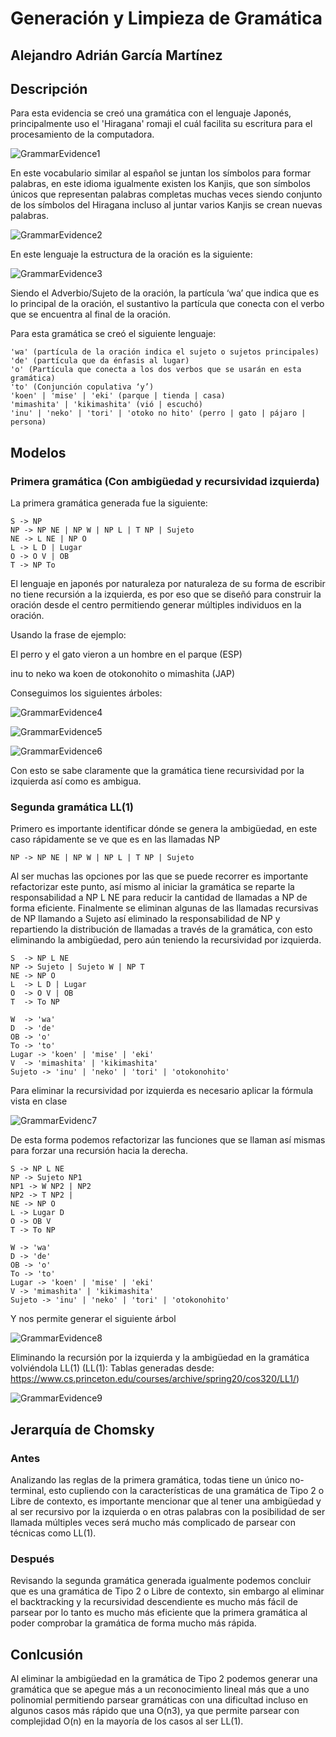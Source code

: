 # Generación y Limpieza de Gramática

## Alejandro Adrián García Martínez

## Descripción 
Para esta evidencia se creó una gramática con el lenguaje Japonés, principalmente uso el 'Hiragana' romaji el cuál facilita su escritura para el procesamiento de la computadora.

![GrammarEvidence1](img1.jpg)

En este vocabulario similar al español se juntan los símbolos para formar palabras, en este idioma igualmente existen los Kanjis, que son símbolos únicos que representan palabras completas muchas veces siendo conjunto de los símbolos del Hiragana incluso al juntar varios Kanjis se crean nuevas palabras.

![GrammarEvidence2](img2.jpg)

En este lenguaje la estructura de la oración es la siguiente:

![GrammarEvidence3](img3.webp)

Siendo el Adverbio/Sujeto de la oración, la partícula ‘wa’ que indica que es lo principal de la oración, el sustantivo la partícula que conecta con el verbo que se encuentra al final de la oración.

Para esta gramática se creó el siguiente lenguaje:
```
'wa' (partícula de la oración indica el sujeto o sujetos principales)
'de' (partícula que da énfasis al lugar)
'o' (Partícula que conecta a los dos verbos que se usarán en esta gramática)
'to' (Conjunción copulativa ‘y’)
'koen' | 'mise' | 'eki' (parque | tienda | casa)
'mimashita' | 'kikimashita' (vió | escuchó)
'inu' | 'neko' | 'tori' | 'otoko no hito' (perro | gato | pájaro | persona)
```

## Modelos
### Primera gramática (Con ambigüedad y recursividad izquierda)
La primera gramática generada fue la siguiente:
```
S -> NP
NP -> NP NE | NP W | NP L | T NP | Sujeto
NE -> L NE | NP O
L -> L D | Lugar
O -> O V | OB
T -> NP To
```
El lenguaje en japonés por naturaleza por naturaleza de su forma de escribir no tiene recursión a la izquierda, es por eso que se diseñó para construir la oración desde el centro permitiendo generar múltiples individuos en la oración.

Usando la frase de ejemplo: 

El perro y el gato vieron a un hombre en el parque (ESP)

inu to neko wa koen de otokonohito o mimashita (JAP)

Conseguimos los siguientes árboles:

![GrammarEvidence4](img4.jpg)

![GrammarEvidence5](img5.png)

![GrammarEvidence6](img6.png)

Con esto se sabe claramente que la gramática tiene recursividad por la izquierda así como es ambigua.

### Segunda gramática LL(1)
Primero es importante identificar dónde se genera la ambigüedad, en este caso rápidamente se ve que es en las llamadas NP 
```
NP -> NP NE | NP W | NP L | T NP | Sujeto
```
Al ser muchas las opciones por las que se puede recorrer es importante refactorizar este punto, así mismo al iniciar la gramática se reparte la responsabilidad a NP L NE para reducir la cantidad de llamadas a NP de forma eficiente.
Finalmente se eliminan algunas de las llamadas recursivas de NP llamando a Sujeto así eliminado la responsabilidad de NP y repartiendo la distribución de llamadas a través de la gramática, con esto eliminando la ambigüedad, pero aún teniendo la recursividad por izquierda.
```
S  -> NP L NE
NP -> Sujeto | Sujeto W | NP T             
NE -> NP O
L  -> L D | Lugar
O  -> O V | OB
T  -> To NP

W  -> 'wa'
D  -> 'de'
OB -> 'o'
To -> 'to'
Lugar -> 'koen' | 'mise' | 'eki'
V  -> 'mimashita' | 'kikimashita'
Sujeto -> 'inu' | 'neko' | 'tori' | 'otokonohito'
```
Para eliminar la recursividad por izquierda es necesario aplicar la fórmula vista en clase

![GrammarEvidenc7](img7.png)

De esta forma podemos refactorizar las funciones que se llaman así mismas para forzar una recursión hacia la derecha.
```
S -> NP L NE
NP -> Sujeto NP1
NP1 -> W NP2 | NP2
NP2 -> T NP2 | 
NE -> NP O
L -> Lugar D
O -> OB V
T -> To NP

W -> 'wa'
D -> 'de'
OB -> 'o'
To -> 'to'
Lugar -> 'koen' | 'mise' | 'eki'
V -> 'mimashita' | 'kikimashita'
Sujeto -> 'inu' | 'neko' | 'tori' | 'otokonohito'
```
Y nos permite generar el siguiente árbol

![GrammarEvidence8](img8.png)

Eliminando la recursión por la izquierda y la ambigüedad en la gramática volviéndola LL(1)
(LL(1): Tablas generadas desde: https://www.cs.princeton.edu/courses/archive/spring20/cos320/LL1/)

![GrammarEvidence9](img9.png)

## Jerarquía de Chomsky
### Antes
Analizando las reglas de la primera gramática, todas tiene un único no-terminal, esto cupliendo con la características de una gramática de Tipo 2 o Libre de contexto, es importante mencionar que al tener una ambigüedad y al ser recursivo por la izquierda o en otras palabras con la posibilidad de ser llamada múltiples veces será mucho más complicado de parsear con técnicas como LL(1).
### Después
Revisando la segunda gramática generada igualmente podemos concluir que es una gramática de Tipo 2 o Libre de contexto, sin embargo al eliminar el backtracking y la recursividad descendiente es mucho más fácil de parsear por lo tanto es mucho más eficiente que la primera gramática al poder comprobar la gramática de forma mucho más rápida.
## Conlcusión
Al eliminar la ambigüedad en la gramática de Tipo 2 podemos generar una gramática que se apegue más a un reconocimiento lineal más que a uno polinomial permitiendo parsear gramáticas con una dificultad incluso en algunos casos más rápido que una O(n3), ya que permite parsear con complejidad O(n) en la mayoría de los casos al ser LL(1).
